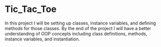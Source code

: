# Tic_Tac_Toe
In this project I will be setting up classes, instance variables, and defining methods for those classes.  By the end of the project I will have a better understanding of OOP concepts including class definitions, methods, instance variables, and instantiation.
